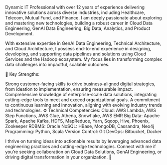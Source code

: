 Dynamic IT Professional with over 12 years of experience delivering innovative solutions across diverse industries, including Healthcare, Telecom, Mutual Fund, and Finance. I am deeply passionate about exploring and mastering new technologies, building a robust career in Cloud Data Engineering, GenAI Data Engineering, Big Data, Analytics, and Product Development.

With extensive expertise in GenAI Data Engineering, Technical Architecture, and Cloud Architecture, I possess end-to-end experience in designing, developing, and supporting data pipelines and solutions using Cloud Services and the Hadoop ecosystem. My focus lies in transforming complex data challenges into impactful, scalable outcomes.

🎯 Key Strengths:

Strong customer-facing skills to drive business-aligned digital strategies, from ideation to implementation, ensuring measurable impact.
Comprehensive knowledge of enterprise-scale data solutions, integrating cutting-edge tools to meet and exceed organizational goals.
A commitment to continuous learning and innovation, aligning with evolving industry trends and technologies.
⚙️ Technical Competencies:
Cloud: AWS Lambda, AWS Step Functions, AWS Glue, Athena, Snowflake, AWS EMR
Big Data: Apache Spark, Apache Kafka, HDFS, MapReduce, Yarn, Sqoop, Hive, Phoenix, Zookeeper
RDBMS: Oracle
NoSQL: HBase, MongoDB, Cassandra, Neo4j
Programming: Python, Scala
Version Control: Git
DevOps: Bitbucket, Docker

I thrive on turning ideas into actionable results by leveraging advanced data engineering practices and cutting-edge technologies. Connect with me if you’re seeking collaboration on Cloud Data Solutions, GenAI Engineering, or driving digital transformation in your organization. 🚀
